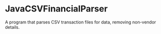 # JavaCSVFinancialParser
 A program that parses CSV transaction files for data, removing non-vendor details.
